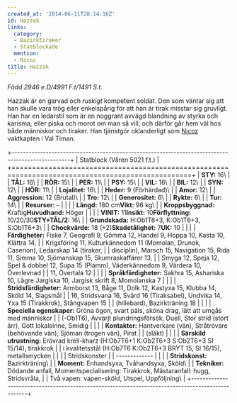```yaml
---
created_at: '2014-06-11T20:14:16Z'
id: Hazzak
links:
  category:
  - Bazirktiraker
  - Statblockade
  mention:
  - Nicoz
title: Hazzak
---
```


*Född 2946 e.D/4991 F.t/1491 S.t.*

Hazzak är en garvad och *ruskigt* kompetent soldat. Den som väntar sig att han skulle vara trög
eller enkelspårig för att han är tirak misstar sig gruvligt. Han har en ledarstil som är en noggrant
avvägd blandning av styrka och karisma, eller piska och morot om man så vill, och därför går hem väl
hos både människor och tiraker. Han tjänstgör oklanderligt som [Nicoz] vaktkapten i Val Timan.

+--------------------------------------------------------------------------------------------------+
| Statblock (Våren 5021 f.t.)                                                                      |
+==================================================================================================+
| **STY:** 16\                                                                                     |
| **TÅL:** 16\                                                                                     |
| **RÖR:** 15\                                                                                     |
| **PER:** 11\                                                                                     |
| **PSY:** 15\                                                                                     |
| **VIL:** 16\                                                                                     |
| **BIL:** 12\                                                                                     |
| **SYN:** 12\                                                                                     |
| **HÖR:** 11\                                                                                     |
| **Lojalitet:** 16\                                                                               |
| **Heder:** 9 (Förhärdad)\                                                                        |
| **Amor:** 12\                                                                                    |
| **Aggression:** 12 (Brutal)\                                                                     |
| **Tro:** 12\                                                                                     |
| **Generositet:** 6\                                                                              |
| **Rykte:** 6\                                                                                    |
| **Tur:** 14\                                                                                     |
| **Resurser:** -                                                                                  |
|                                                                                                  |
| **Längd:** 180 cm**Vikt:** 96 kg\                                                                |
| **Kroppsbyggnad:** Kraftig**Huvudhand:** Höger                                                   |
|                                                                                                  |
| **VINIT:** 11**Insikt:** 10**Förflyttning:** 10/20/30**STY+TÅL/2:** 16\                          |
| **Grundskada:** H:Ob1T6+3, K:Ob1T6+3, S:Ob1T6+3\                                                 |
| **Chockvärde:** 18 (+2)**Skadetålighet:** 7**UK:** 10                                            |
|                                                                                                  |
| **Färdigheter:** Fiske 7, Geografi 9, Gömma 12, Handel 9, Hoppa 10, Kasta 10, Klättra 14,        |
| Krigsföring 11, Kulturkännedom 11 (Momolan, Drunok, Caserion), Ledarskap 14 (tiraker,            |
| disciplin), Marsch 15, Navigation 15, Rida 11, Simma 10, Sjömanskap 15, Skumraskaffärer 13,      |
| Smyga 12, Speja 12, Spel & dobbel 12, Supa 15 (Plamm), Väderkännedom 9, Värdera 10, Överlevnad   |
| 11, Övertala 12                                                                                  |
|                                                                                                  |
| **Språkfärdigheter:** Sakhra 15, Ashariska 10, Lägre Jargiska 10, Jargisk skrift 8, Momolanska 7 |
|                                                                                                  |
| **Stridsfärdigheter:** Armborst 13, Båge 11, Dolk 12, Kastyxa 15, Klubba 14, Sköld 14, Slagsmål  |
| 16, Stridsvana 16, Svärd 16 (Tiraksabel), Undvika 14, Yxa 15 (Tirakkrok), Stångvapen 15          |
| (hillebard), Bazirkträning 18                                                                    |
|                                                                                                  |
| **Speciella egenskaper:** Gröna ögon, svart päls, sköna drag, lätt att umgås med människor       |
| (-Ob1T6), Avvärjt plundringsförsök, Duell, Stor strid (stort ärr), Gott lokalsinne, Smidig       |
|                                                                                                  |
| **Kontakter:** Hantverkare (vän), Stråtrövare (behövande vän), Sjöman (trogen vän), Pirat        |
| (släkt)                                                                                          |
|                                                                                                  |
| **Särskild utrustning:** Erövrad krell-kharz (H:Ob7T6+1 K:Ob2T6+3 S:Ob2T6+3 SI 15/14), tirakkrok |
| i kvalitetsstål (H:Ob7T6 K:Ob2T6+3 BRYT 15, SI 16/15), metallsmycken                             |
|                                                                                                  |
| Stridskonster                                                                                    |
| -------------                                                                                    |
|                                                                                                  |
| **Stridskonst:** Bazirkträning\                                                                  |
| **Moment:** Enhandsyxa, Tvåhandsyxa, Sköld\                                                      |
| **Tekniker:** Dödande anfall, Momentspecialisering: Tirakkrok, Mästaranfall: hugg, Stridsvråla,  |
| Två vapen: vapen-sköld, Utspel, Uppföljning\                                                     |
+--------------------------------------------------------------------------------------------------+

  [Nicoz]: Nicoz